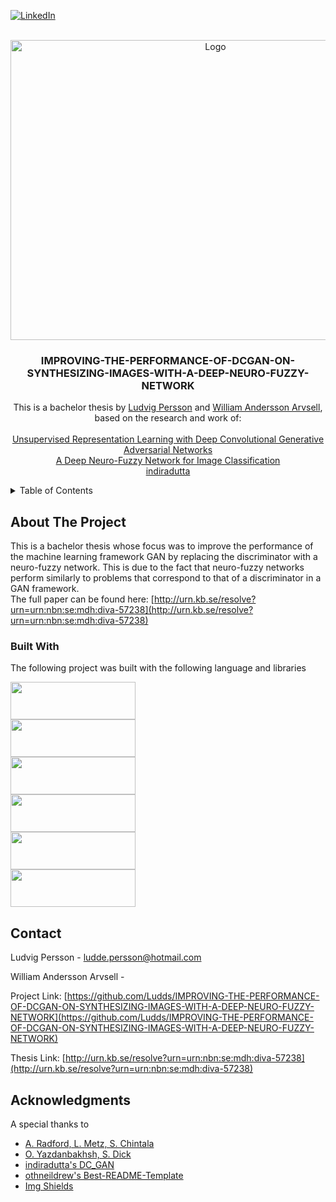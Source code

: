 <!-- Improved compatibility of back to top link: See: https://github.com/othneildrew/Best-README-Template/pull/73 -->
<a name="readme-top"></a>
<!--
*** Thanks for checking out the Best-README-Template. If you have a suggestion
*** that would make this better, please fork the repo and create a pull request
*** or simply open an issue with the tag "enhancement".
*** Don't forget to give the project a star!
*** Thanks again! Now go create something AMAZING! :D
-->



<!-- PROJECT SHIELDS -->
<!--
*** I'm using markdown "reference style" links for readability.
*** Reference links are enclosed in brackets [ ] instead of parentheses ( ).
*** See the bottom of this document for the declaration of the reference variables
*** for contributors-url, forks-url, etc. This is an optional, concise syntax you may use.
*** https://www.markdownguide.org/basic-syntax/#reference-style-links
-->
[![LinkedIn][linkedin-shield]][linkedin-url]



<!-- PROJECT LOGO -->
<br />
<div align="center">
  <a href="https://github.com/Ludds/IMPROVING-THE-PERFORMANCE-OF-DCGAN-ON-SYNTHESIZING-IMAGES-WITH-A-DEEP-NEURO-FUZZY-NETWORK">
    <img src="https://github.com/Ludds/IMPROVING-THE-PERFORMANCE-OF-DCGAN-ON-SYNTHESIZING-IMAGES-WITH-A-DEEP-NEURO-FUZZY-NETWORK/assets/10947803/1602cdfa-e3bc-4128-b8a9-e0a4cfac2dc6" alt="Logo" width="640" height="480">
  </a>

  <h3 align="center">IMPROVING-THE-PERFORMANCE-OF-DCGAN-ON-SYNTHESIZING-IMAGES-WITH-A-DEEP-NEURO-FUZZY-NETWORK </h3>

  <p align="center">
    This is a bachelor thesis by <a href="https://github.com/Ludds">Ludvig Persson</a> and <a href="https://github.com/WAA17">William Andersson Arvsell</a>, based on the research and work of:
    <br/>
    <br/>
    <a href="https://arxiv.org/abs/1511.06434"> Unsupervised Representation Learning with Deep Convolutional Generative Adversarial Networks </a>
    <br/>
    <a href="https://arxiv.org/abs/2001.01686"> A Deep Neuro-Fuzzy Network for Image Classification </a>
    <br/>
    <a href="https://github.com/indiradutta/DC_GAN"> indiradutta </a>
  </p>
</div>



<!-- TABLE OF CONTENTS -->
<details>
  <summary>Table of Contents</summary>
  <ol>
    <li>
      <a href="#about-the-project">About The Project</a>
      <ul>
        <li><a href="#built-with">Built With</a></li>
      </ul>
    </li>
    <li><a href="#contact">Contact</a></li>
    <li><a href="#acknowledgments">Acknowledgments</a></li>
  </ol>
</details>



<!-- ABOUT THE PROJECT -->
## About The Project

This is a bachelor thesis whose focus was to improve the performance of the machine learning framework GAN by replacing the discriminator with a neuro-fuzzy network. This is due to the fact that neuro-fuzzy networks perform similarly to problems that correspond to that of a discriminator in a GAN framework.
<br/>
The full paper can be found here: [http://urn.kb.se/resolve?urn=urn:nbn:se:mdh:diva-57238](http://urn.kb.se/resolve?urn=urn:nbn:se:mdh:diva-57238)



### Built With

The following project was built with the following language and libraries

<a href="https://www.python.org/"><img src="https://www.python.org/static/img/python-logo.png" width="200" height="60"></a>
</br>
<a href="https://www.tensorflow.org/"><img src="https://www.gstatic.com/devrel-devsite/prod/vbad4fd6eb290ad214822e7a397f826be8dbcc36ca2a922ba48f41fb14286829c/tensorflow/images/lockup.svg" width="200" height="60"></a>
</br>
<a href="https://keras.io/"><img src="https://keras.io/img/logo.png" width="200" height="60"></a>
</br>
<a href="https://numpy.org//"><img src="https://numpy.org/images/logo.svg" width="200" height="60"></a>
</br>
<a href="https://www.nist.gov/itl/products-and-services/emnist-dataset"><img src="https://www.nist.gov/libraries/nist-component-library/dist/img/logo/logo.svg" width="200" height="60"></a>
</br>
<a href="https://matplotlib.org/"><img src="https://matplotlib.org/_static/logo_dark.svg" width="200" height="60"></a>


<!-- CONTACT -->
## Contact

Ludvig Persson - ludde.persson@hotmail.com

William Andersson Arvsell - 

Project Link: [https://github.com/Ludds/IMPROVING-THE-PERFORMANCE-OF-DCGAN-ON-SYNTHESIZING-IMAGES-WITH-A-DEEP-NEURO-FUZZY-NETWORK](https://github.com/Ludds/IMPROVING-THE-PERFORMANCE-OF-DCGAN-ON-SYNTHESIZING-IMAGES-WITH-A-DEEP-NEURO-FUZZY-NETWORK)

Thesis Link: [http://urn.kb.se/resolve?urn=urn:nbn:se:mdh:diva-57238](http://urn.kb.se/resolve?urn=urn:nbn:se:mdh:diva-57238)




<!-- ACKNOWLEDGMENTS -->
## Acknowledgments

A special thanks to

* [A. Radford, L. Metz, S. Chintala](https://arxiv.org/abs/1511.06434)
* [O. Yazdanbakhsh, S. Dick](https://arxiv.org/abs/2001.01686)
* [indiradutta's DC_GAN](https://github.com/indiradutta/DC_GAN)
* [othneildrew's Best-README-Template](https://github.com/othneildrew/Best-README-Template)
* [Img Shields](https://shields.io)




<!-- MARKDOWN LINKS & IMAGES -->
<!-- https://www.markdownguide.org/basic-syntax/#reference-style-links -->
[linkedin-shield]: https://img.shields.io/badge/-LinkedIn-black.svg?style=for-the-badge&logo=linkedin&colorB=555
[linkedin-url]: https://www.linkedin.com/in/ludds/
